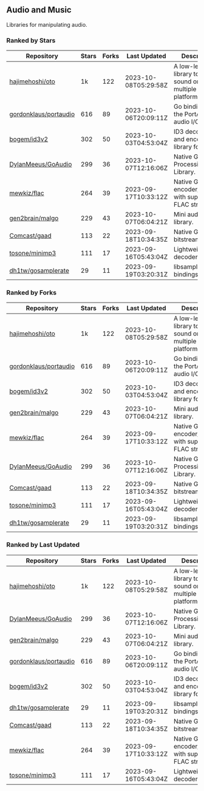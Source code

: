 ## Audio and Music

Libraries for manipulating audio.

### Ranked by Stars

| Repository | Stars | Forks | Last Updated | Description | 
|------------|-------|-------|--------------|-------------|
| [hajimehoshi/oto](https://github.com/hajimehoshi/oto) | 1k | 122 | 2023-10-08T05:29:58Z |  A low-level library to play sound on multiple platforms. |
| [gordonklaus/portaudio](https://github.com/gordonklaus/portaudio) | 616 | 89 | 2023-10-06T20:09:11Z |  Go bindings for the PortAudio audio I/O library. |
| [bogem/id3v2](https://github.com/bogem/id3v2) | 302 | 50 | 2023-10-03T04:53:04Z |  ID3 decoding and encoding library for Go. |
| [DylanMeeus/GoAudio](https://github.com/DylanMeeus/GoAudio) | 299 | 36 | 2023-10-07T12:16:06Z |  Native Go Audio Processing Library. |
| [mewkiz/flac](https://github.com/mewkiz/flac) | 264 | 39 | 2023-09-17T10:33:12Z |  Native Go FLAC encoder/decoder with support for FLAC streams. |
| [gen2brain/malgo](https://github.com/gen2brain/malgo) | 229 | 43 | 2023-10-07T06:04:21Z |  Mini audio library. |
| [Comcast/gaad](https://github.com/Comcast/gaad) | 113 | 22 | 2023-09-18T10:34:35Z |  Native Go AAC bitstream parser. |
| [tosone/minimp3](https://github.com/tosone/minimp3) | 111 | 17 | 2023-09-16T05:43:04Z |  Lightweight MP3 decoder library. |
| [dh1tw/gosamplerate](https://github.com/dh1tw/gosamplerate) | 29 | 11 | 2023-09-19T03:20:31Z |  libsamplerate bindings for go. |

### Ranked by Forks

| Repository | Stars | Forks | Last Updated | Description | 
|------------|-------|-------|--------------|-------------|
| [hajimehoshi/oto](https://github.com/hajimehoshi/oto) | 1k | 122 | 2023-10-08T05:29:58Z |  A low-level library to play sound on multiple platforms. |
| [gordonklaus/portaudio](https://github.com/gordonklaus/portaudio) | 616 | 89 | 2023-10-06T20:09:11Z |  Go bindings for the PortAudio audio I/O library. |
| [bogem/id3v2](https://github.com/bogem/id3v2) | 302 | 50 | 2023-10-03T04:53:04Z |  ID3 decoding and encoding library for Go. |
| [gen2brain/malgo](https://github.com/gen2brain/malgo) | 229 | 43 | 2023-10-07T06:04:21Z |  Mini audio library. |
| [mewkiz/flac](https://github.com/mewkiz/flac) | 264 | 39 | 2023-09-17T10:33:12Z |  Native Go FLAC encoder/decoder with support for FLAC streams. |
| [DylanMeeus/GoAudio](https://github.com/DylanMeeus/GoAudio) | 299 | 36 | 2023-10-07T12:16:06Z |  Native Go Audio Processing Library. |
| [Comcast/gaad](https://github.com/Comcast/gaad) | 113 | 22 | 2023-09-18T10:34:35Z |  Native Go AAC bitstream parser. |
| [tosone/minimp3](https://github.com/tosone/minimp3) | 111 | 17 | 2023-09-16T05:43:04Z |  Lightweight MP3 decoder library. |
| [dh1tw/gosamplerate](https://github.com/dh1tw/gosamplerate) | 29 | 11 | 2023-09-19T03:20:31Z |  libsamplerate bindings for go. |

### Ranked by Last Updated

| Repository | Stars | Forks | Last Updated | Description | 
|------------|-------|-------|--------------|-------------|
| [hajimehoshi/oto](https://github.com/hajimehoshi/oto) | 1k | 122 | 2023-10-08T05:29:58Z |  A low-level library to play sound on multiple platforms. |
| [DylanMeeus/GoAudio](https://github.com/DylanMeeus/GoAudio) | 299 | 36 | 2023-10-07T12:16:06Z |  Native Go Audio Processing Library. |
| [gen2brain/malgo](https://github.com/gen2brain/malgo) | 229 | 43 | 2023-10-07T06:04:21Z |  Mini audio library. |
| [gordonklaus/portaudio](https://github.com/gordonklaus/portaudio) | 616 | 89 | 2023-10-06T20:09:11Z |  Go bindings for the PortAudio audio I/O library. |
| [bogem/id3v2](https://github.com/bogem/id3v2) | 302 | 50 | 2023-10-03T04:53:04Z |  ID3 decoding and encoding library for Go. |
| [dh1tw/gosamplerate](https://github.com/dh1tw/gosamplerate) | 29 | 11 | 2023-09-19T03:20:31Z |  libsamplerate bindings for go. |
| [Comcast/gaad](https://github.com/Comcast/gaad) | 113 | 22 | 2023-09-18T10:34:35Z |  Native Go AAC bitstream parser. |
| [mewkiz/flac](https://github.com/mewkiz/flac) | 264 | 39 | 2023-09-17T10:33:12Z |  Native Go FLAC encoder/decoder with support for FLAC streams. |
| [tosone/minimp3](https://github.com/tosone/minimp3) | 111 | 17 | 2023-09-16T05:43:04Z |  Lightweight MP3 decoder library. |

